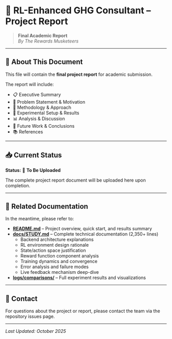 # 📄 RL-Enhanced GHG Consultant – Project Report

> **Final Academic Report**  
> *By The Rewards Musketeers*

---

## 📌 About This Document

This file will contain the **final project report** for academic submission.

The report will include:
- 📋 Executive Summary
- 🎯 Problem Statement & Motivation
- 🔬 Methodology & Approach
- 🧪 Experimental Setup & Results
- 📊 Analysis & Discussion
- 🔮 Future Work & Conclusions
- 📚 References

---

## 📥 Current Status

**Status:** 🚧 **To Be Uploaded**

The complete project report document will be uploaded here upon completion.

---

## 🔗 Related Documentation

In the meantime, please refer to:

- **[README.md](README.md)** – Project overview, quick start, and results summary
- **[docs/STUDY.md](docs/STUDY.md)** – Complete technical documentation (2,350+ lines)
  - Backend architecture explanations
  - RL environment design rationale
  - State/action space justification
  - Reward function component analysis
  - Training dynamics and convergence
  - Error analysis and failure modes
  - Live feedback mechanism deep-dive
- **[logs/comparisons/](logs/comparisons/)** – Full experiment results and visualizations

---

## 📧 Contact

For questions about the project or report, please contact the team via the repository issues page.

---

*Last Updated: October 2025*

